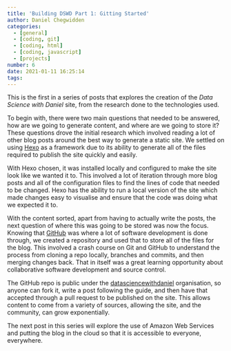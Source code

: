 ```yaml
---
title: 'Building DSWD Part 1: Gitting Started'
author: Daniel Chegwidden
categories:
  - [general]
  - [coding, git]
  - [coding, html]
  - [coding, javascript]
  - [projects]
number: 6
date: 2021-01-11 16:25:14
tags:
---
```



This is the first in a series of posts that explores the creation of the *Data Science with Daniel* site, from the research done to the technologies used.

To begin with, there were two main questions that needed to be answered, how are we going to generate content, and where are we going to store it? These questions drove the initial research which involved reading a lot of other blog posts around the best way to generate a static site. We settled on using [Hexo](https://hexo.io/) as a framework due to its ability to generate all of the files required to publish the site quickly and easily.

With Hexo chosen, it was installed locally and configured to make the site look like we wanted it to. This involved a lot of iteration through more blog posts and all of the configuration files to find the lines of code that needed to be changed. Hexo has the ability to run a local version of the site which made changes easy to visualise and ensure that the code was doing what we expected it to.

With the content sorted, apart from having to actually write the posts, the next question of where this was going to be stored was now the focus. Knowing that [GitHub](https://github.com/) was where a lot of software development is done through, we created a repository and used that to store all of the files for the blog. This involved a crash course on Git and GitHub to understand the process from cloning a repo locally, branches and commits, and then merging changes back. That in itself was a great learning opportunity about collaborative software development and source control.

The GitHub repo is public under the [datasciencewithdaniel](https://github.com/datasciencewithdaniel) organisation, so anyone can fork it, write a post following the guide, and then have that accepted through a pull request to be published on the site. This allows content to come from a variety of sources, allowing the site, and the community, can grow exponentially.

The next post in this series will explore the use of Amazon Web Services and putting the blog in the cloud so that it is accessible to everyone, everywhere.